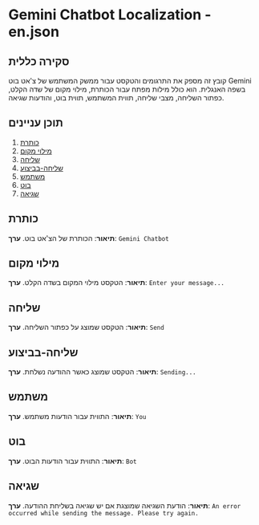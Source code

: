 # Gemini Chatbot Localization - en.json

## סקירה כללית

קובץ זה מספק את התרגומים והטקסט עבור ממשק המשתמש של צ'אט בוט Gemini בשפה האנגלית. הוא כולל מילות מפתח עבור הכותרת, מילוי מקום של שדה הקלט, כפתור השליחה, מצבי שליחה, תווית המשתמש, תווית בוט, והודעות שגיאה.

## תוכן עניינים

1. [כותרת](#כותרת)
2. [מילוי מקום](#מילוי-מקום)
3. [שליחה](#שליחה)
4. [שליחה-בביצוע](#שליחה-בביצוע)
5. [משתמש](#משתמש)
6. [בוט](#בוט)
7. [שגיאה](#שגיאה)

## כותרת

**תיאור**: הכותרת של הצ'אט בוט.
**ערך**: `Gemini Chatbot`

## מילוי מקום

**תיאור**: הטקסט מילוי המקום בשדה הקלט.
**ערך**: `Enter your message...`

## שליחה

**תיאור**: הטקסט שמוצג על כפתור השליחה.
**ערך**: `Send`

## שליחה-בביצוע

**תיאור**: הטקסט שמוצג כאשר ההודעה נשלחת.
**ערך**: `Sending...`

## משתמש

**תיאור**: התווית עבור הודעות משתמש.
**ערך**: `You`

## בוט

**תיאור**: התווית עבור הודעות הבוט.
**ערך**: `Bot`

## שגיאה

**תיאור**: הודעת השגיאה שמוצגת אם יש שגיאה בשליחת ההודעה.
**ערך**: `An error occurred while sending the message. Please try again.`